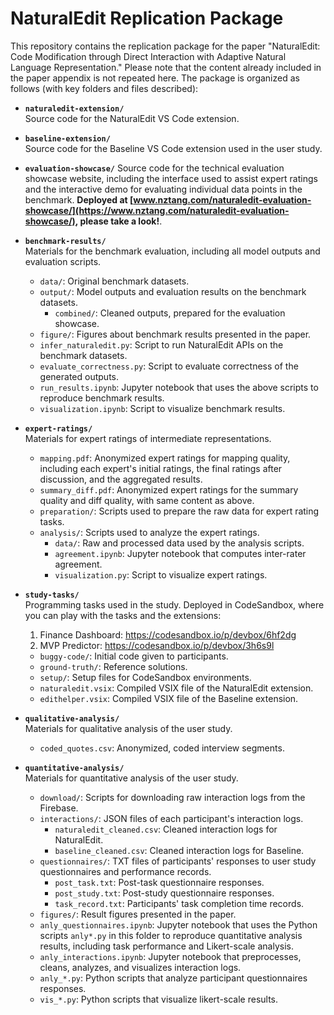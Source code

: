 # NaturalEdit Replication Package

This repository contains the replication package for the paper "NaturalEdit: Code Modification through Direct Interaction with Adaptive Natural Language Representation." Please note that the content already included in the paper appendix is not repeated here. The package is organized as follows (with key folders and files described):

- **`naturaledit-extension/`**  
  Source code for the NaturalEdit VS Code extension.

- **`baseline-extension/`**  
  Source code for the Baseline VS Code extension used in the user study.

- **`evaluation-showcase/`**
  Source code for the technical evaluation showcase website, including the interface used to assist expert ratings and the interactive demo for evaluating individual data points in the benchmark. **Deployed at [www.nztang.com/naturaledit-evaluation-showcase/](https://www.nztang.com/naturaledit-evaluation-showcase/), please take a look!**.

- **`benchmark-results/`**  
  Materials for the benchmark evaluation, including all model outputs and evaluation scripts.
  - `data/`: Original benchmark datasets.
  - `output/`: Model outputs and evaluation results on the benchmark datasets.
    - `combined/`: Cleaned outputs, prepared for the evaluation showcase.
  - `figure/`: Figures about benchmark results presented in the paper.
  - `infer_naturaledit.py`: Script to run NaturalEdit APIs on the benchmark datasets.
  - `evaluate_correctness.py`: Script to evaluate correctness of the generated outputs.
  - `run_results.ipynb`: Jupyter notebook that uses the above scripts to reproduce benchmark results.
  - `visualization.ipynb`: Script to visualize benchmark results.

- **`expert-ratings/`**  
  Materials for expert ratings of intermediate representations.
  - `mapping.pdf`: Anonymized expert ratings for mapping quality, including each expert's initial ratings, the final ratings after discussion, and the aggregated results.
  - `summary_diff.pdf`: Anonymized expert ratings for the summary quality and diff quality, with same content as above.
  - `preparation/`: Scripts used to prepare the raw data for expert rating tasks.
  - `analysis/`: Scripts used to analyze the expert ratings.
    - `data/`: Raw and processed data used by the analysis scripts.
    - `agreement.ipynb`: Jupyter notebook that computes inter-rater agreement.
    - `visualization.py`: Script to visualize expert ratings.

- **`study-tasks/`**  
  Programming tasks used in the study. Deployed in CodeSandbox, where you can play with the tasks and the extensions:
  1. Finance Dashboard: https://codesandbox.io/p/devbox/6hf2dg
  2. MVP Predictor: https://codesandbox.io/p/devbox/3h6s9l
  - `buggy-code/`: Initial code given to participants.
  - `ground-truth/`: Reference solutions.
  - `setup/`: Setup files for CodeSandbox environments.
  - `naturaledit.vsix`: Compiled VSIX file of the NaturalEdit extension.
  - `edithelper.vsix`: Compiled VSIX file of the Baseline extension.

- **`qualitative-analysis/`**  
  Materials for qualitative analysis of the user study.
  - `coded_quotes.csv`: Anonymized, coded interview segments.

- **`quantitative-analysis/`**  
  Materials for quantitative analysis of the user study.
  - `download/`: Scripts for downloading raw interaction logs from the Firebase.
  - `interactions/`: JSON files of each participant's interaction logs.
    - `naturaledit_cleaned.csv`: Cleaned interaction logs for NaturalEdit.
    - `baseline_cleaned.csv`: Cleaned interaction logs for Baseline.
  - `questionnaires/`: TXT files of participants' responses to user study questionnaires and performance records.
    - `post_task.txt`: Post-task questionnaire responses.
    - `post_study.txt`: Post-study questionnaire responses.
    - `task_record.txt`: Participants' task completion time records.
  - `figures/`: Result figures presented in the paper.
  - `anly_questionnaires.ipynb`: Jupyter notebook that uses the Python scripts `anly*.py` in this folder to reproduce quantitative analysis results, including task performance and Likert-scale analysis.
  - `anly_interactions.ipynb`: Jupyter notebook that preprocesses, cleans, analyzes, and visualizes interaction logs.
  - `anly_*.py`: Python scripts that analyze participant questionnaires responses.
  - `vis_*.py`: Python scripts that visualize likert-scale results.